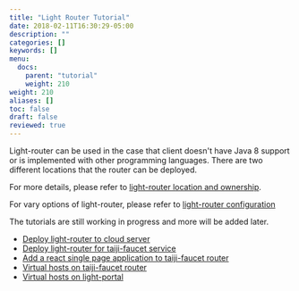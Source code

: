 ```yaml
---
title: "Light Router Tutorial"
date: 2018-02-11T16:30:29-05:00
description: ""
categories: []
keywords: []
menu:
  docs:
    parent: "tutorial"
    weight: 210
weight: 210
aliases: []
toc: false
draft: false
reviewed: true
---
```


Light-router can be used in the case that client doesn't have Java 8 support or is implemented with other programming languages. There are two different locations that the router can be deployed.

For more details, please refer to [light-router location and ownership][].

For vary options of light-router, please refer to [light-router configuration][] 

The tutorials are still working in progress and more will be added later.

- [Deploy light-router to cloud server](/tutorial/common/discovery/router/)
- [Deploy light-router for taiji-faucet service](/tutorial/router/taiji-faucet/)
- [Add a react single page application to taiji-faucet router](/tutorial/router/router-spa/)
- [Virtual hosts on taiji-faucet router](/tutorial/router/virtual-host/)
- [Virtual hosts on light-portal](/tutorial/router/light-portal/)

[light-router location and ownership]: /service/router/location-ownership/
[light-router configuration]: /service/router/configuration/

